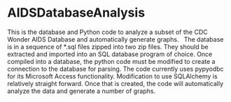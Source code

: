 # AIDSDatabaseAnalysis
This is the database and Python code to analyze a subset of the CDC Wonder AIDS Database and automatically generate graphs.  
The database is in a sequence of *.sql files zipped into two zip files.  They should be extracted and imported into an SQL database program of choice.
Once compiled into a database, the python code must be modified to create a connection to the database for parsing.  The code currently uses pypyodbc for its Microsoft Access functionality.  Modification to use SQLAlchemy is relatively straight forward.  Once that is created, the code will automatically analyze the data and generate a number of graphs.

